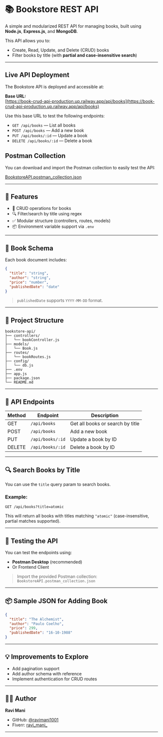 # 📚 Bookstore REST API

A simple and modularized REST API for managing books, built using **Node.js**, **Express.js**, and **MongoDB**.

This API allows you to:
- Create, Read, Update, and Delete (CRUD) books
- Filter books by title (with **partial and case-insensitive search**)

---

## Live API Deployment

The Bookstore API is deployed and accessible at:

**Base URL:**  
[https://book-crud-api-production.up.railway.app/api/books](https://book-crud-api-production.up.railway.app/api/books)

Use this base URL to test the following endpoints:

- `GET /api/books` — List all books  
- `POST /api/books` — Add a new book  
- `PUT /api/books/:id` — Update a book  
- `DELETE /api/books/:id` — Delete a book  


## Postman Collection

You can download and import the Postman collection to easily test the API:

[BookstoreAPI.postman_collection.json](./postman/BookstoreAPI.postman_collection.json)


---

## 🚀 Features

- 📖 CRUD operations for books
- 🔍 Filter/search by title using regex
- ✅ Modular structure (controllers, routes, models)
- 📦 Environment variable support via `.env`

---

## 🧾 Book Schema

Each book document includes:

```json
{
  "title": "string",
  "author": "string",
  "price": "number",
  "publishedDate": "date"
}
```

> `publishedDate` supports  `YYYY-MM-DD` format.

---

## 📂 Project Structure

```
bookstore-api/
├── controllers/
│   └── bookController.js
├── models/
│   └── Book.js
├── routes/
│   └── bookRoutes.js
├── config/
│   └── db.js
├── .env
├── app.js
├── package.json
└── README.md
```



---

## 🔗 API Endpoints

| Method | Endpoint          | Description             |
|--------|-------------------|-------------------------|
| GET    | `/api/books`      | Get all books or search by title |
| POST   | `/api/books`      | Add a new book          |
| PUT    | `/api/books/:id`  | Update a book by ID     |
| DELETE | `/api/books/:id`  | Delete a book by ID     |

---

## 🔍 Search Books by Title

You can use the `title` query param to search books.

### Example:
```http
GET /api/books?title=atomic
```

This will return all books with titles matching `"atomic"` (case-insensitive, partial matches supported).

---

## 🧪 Testing the API

You can test the endpoints using:
- **Postman Desktop** (recommended)
- Or Frontend Client

> Import the provided Postman collection: `BookstoreAPI.postman_collection.json`

---

## 📦 Sample JSON for Adding Book

```json
{
  "title": "The Alchemist",
  "author": "Paulo Coelho",
  "price": 299,
  "publishedDate": "16-10-1988"
}
```

---

## 💡 Improvements to Explore

- Add pagination support
- Add author schema with reference
- Implement authentication for CRUD routes

---

## 🧑‍💻 Author

**Ravi Mani**

- GitHub: [@ravimani1001](https://github.com/ravimani1001)
- Fiverr: [ravi_mani_](https://www.fiverr.com/ravi_mani_)

---

